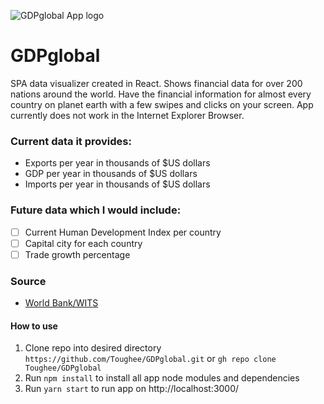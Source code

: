 
![GDPglobal App logo](src/img/global-icon.png)

# GDPglobal

SPA data visualizer created in React. Shows financial data for over 200 nations around the world. Have the financial information for almost every country on planet earth with a few swipes and clicks on your screen. App currently does not work in the Internet Explorer Browser.

###  Current data it provides:

- Exports per year in thousands of $US dollars
- GDP per year in thousands of $US dollars
- Imports per year in thousands of $US dollars

### Future data which I would include:

- [ ] Current Human Development Index per country
- [ ] Capital city for each country
- [ ] Trade growth percentage

### Source

- [World Bank/WITS](https://wits.worldbank.org/countrystats.aspx?lang=en)


#### How to use


1. Clone repo into desired directory ```https://github.com/Toughee/GDPglobal.git``` or ```gh repo clone Toughee/GDPglobal```
2. Run ```npm install``` to install all app node modules and dependencies
3. Run ```yarn start``` to run app on http://localhost:3000/

